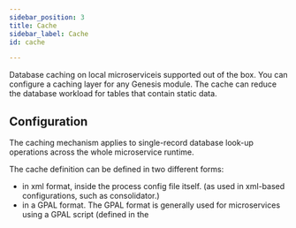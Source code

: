 ```yaml
---
sidebar_position: 3
title: Cache
sidebar_label: Cache
id: cache

---
```

Database caching on local microserviceis supported out of the box. You can configure a caching layer for any Genesis module. The cache can reduce the database workload for tables that contain static data.

## Configuration

The caching mechanism applies to single-record database look-up operations across the whole microservice runtime.

The cache definition can be defined in two different forms:

* in xml format,  inside the process config file itself.  (as used in xml-based configurations, such as consolidator.)
* in a GPAL format. The GPAL format is generally used for microservices using a GPAL script (defined in the <script> attribute in processes.xml) and this file will be defined in the <config> attribute of the process definition. 

The available options for both XML and GPAL are:

_expireAfterWrite_ represents the period of time that an entry will be cached since the last time it was written (or replaced). **timeUnit** attribute specifies the kind of period to be used (NANOSECONDS, MICROSECONDS, MILLISECONDS, SECONDS, MINUTES, HOURS or DAYS) being SECONDS the default value. Default: 600 seconds.

_expireAfterAccess_ the period of time that an entry will be cached since the last time it was read. Uses **timeUnit** attribute like **expireAfterWrite** to define the kind of period. Default: 300 seconds.

_initialCapacity_ is the number of entries the cache will be able to hold without extending its size since the start of the process. Default: 10000.

_maximumEntries_ is the limit of entries we can hold in our cache. If the limit is achieved, entries will be replaced with an LRU algorithm. Default: 10000.

_concurrencyLevel_ sets the way the cache is structured internally, so it affect the amount of concurrency we can achieve with multi-threaded operations. It is a sensitive configuration parameter and can potentially worsen performance so should be used only for tweaking with care or not used at all. Default: 4.

_multipleKeys_ if we set this to "true", any call to a record with any of its keys will hit cache as long as the record is in it (handy but involves data duplication). Otherwise, a call must use the same key it was used previously to retrieve a record from cache or we will have to reload the record from database (more efficient if the same keys are going to be used every time). Default: true

_update_ only available in cache and **not bulkCache**. It will update cached records when they are modified in our database. Default: false.

_insertNewEntrie_* if set to true, it will force the caching of new records inserted for each table. Standard behaviour won't cache records inserted if they haven't been read before. This feature is also not available in **bulkCache**. Default: false.

_tables_ can define loadOnStart as true, if we want to pre-load the whole table in cache before the process starts. Default: false.
